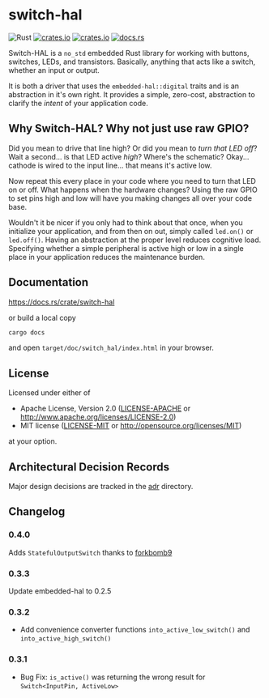 # switch-hal

![Rust](https://github.com/rubberduck203/switch-hal/workflows/Rust/badge.svg)
[![crates.io](https://img.shields.io/crates/d/switch-hal.svg)](https://crates.io/crates/switch-hal)
[![crates.io](https://img.shields.io/crates/v/switch-hal.svg)](https://crates.io/crates/switch-hal)
[![docs.rs](https://docs.rs/switch-hal/badge.svg)](https://docs.rs/switch-hal)

Switch-HAL is a `no_std` embedded Rust library for working with buttons, switches, LEDs, and transistors.
Basically, anything that acts like a switch, whether an input or output.

It is both a driver that uses the `embedded-hal::digital` traits and is an abstraction in it's own right.
It provides a simple, zero-cost, abstraction to clarify the _intent_ of your application code.

## Why Switch-HAL? Why not just use raw GPIO?

Did you mean to drive that line high?
Or did you mean to _turn that LED off_?
Wait a second... is that LED active _high_?
Where's the schematic?
Okay... cathode is wired to the input line... that means it's active low.

Now repeat this every place in your code where you need to turn that LED on or off.
What happens when the hardware changes?
Using the raw GPIO to set pins high and low will have you making changes all over your code base.

Wouldn't it be nicer if you only had to think about that once, when you initialize your application,
and from then on out, simply called `led.on()` or `led.off()`.
Having an abstraction at the proper level reduces cognitive load.
Specifying whether a simple peripheral is active high or low in a single place in your application reduces the maintenance burden.

## Documentation

https://docs.rs/crate/switch-hal

or build a local copy

```sh
cargo docs
```

and open `target/doc/switch_hal/index.html` in your browser.

## License

Licensed under either of

- Apache License, Version 2.0 ([LICENSE-APACHE](./LICENSE-APACHE) or
  http://www.apache.org/licenses/LICENSE-2.0)
- MIT license ([LICENSE-MIT](./LICENSE-MIT) or http://opensource.org/licenses/MIT)

at your option.

## Architectural Decision Records

Major design decisions are tracked in the [adr](./adr) directory.

## Changelog

### 0.4.0

Adds `StatefulOutputSwitch` thanks to [forkbomb9](https://github.com/forkbomb9)

### 0.3.3

Update embedded-hal to 0.2.5

### 0.3.2

- Add convenience converter functions `into_active_low_switch()` and `into_active_high_switch()`

### 0.3.1

- Bug Fix: `is_active()` was returning the wrong result for `Switch<InputPin, ActiveLow>`